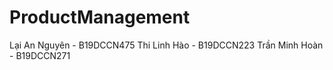 # ProductManagement
 
Lại An Nguyên - B19DCCN475
Thi Linh Hào - B19DCCN223
Trần Minh Hoàn - B19DCCN271
